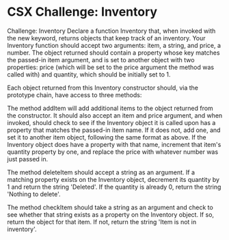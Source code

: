 # CSX Challenge: Inventory
Challenge: Inventory
Declare a function Inventory that, when invoked with the new keyword, returns objects that keep track of an inventory. Your Inventory function should accept two arguments: item, a string, and price, a number. The object returned should contain a property whose key matches the passed-in item argument, and is set to another object with two properties: price (which will be set to the price argument the method was called with) and quantity, which should be initially set to 1.

Each object returned from this Inventory constructor should, via the prototype chain, have access to three methods:

The method addItem will add additional items to the object returned from the constructor. It should also accept an item and price argument, and when invoked, should check to see if the Inventory object it is called upon has a property that matches the passed-in item name. If it does not, add one, and set it to another item object, following the same format as above. If the Inventory object does have a property with that name, increment that item's quantity property by one, and replace the price with whatever number was just passed in.

The method deleteItem should accept a string as an argument. If a matching property exists on the Inventory object, decrement its quantity by 1 and return the string 'Deleted'. If the quantity is already 0, return the string 'Nothing to delete'.

The method checkItem should take a string as an argument and check to see whether that string exists as a property on the Inventory object. If so, return the object for that item. If not, return the string 'Item is not in inventory'.
